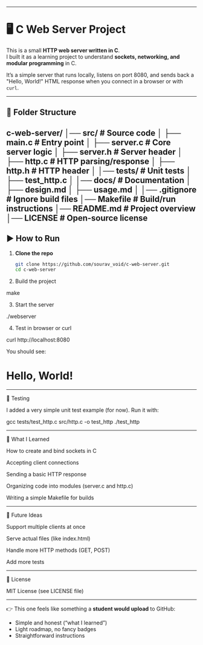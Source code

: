 
---

# 🖥️ C Web Server Project

This is a small **HTTP web server written in C**.  
I built it as a learning project to understand **sockets, networking, and modular programming** in C.  

It’s a simple server that runs locally, listens on port 8080, and sends back a "Hello, World!" HTML response when you connect in a browser or with `curl`.

---

## 📂 Folder Structure
c-web-server/
│── src/                     # Source code
│   ├── main.c               # Entry point
│   ├── server.c             # Core server logic
│   ├── server.h             # Server header
│   ├── http.c               # HTTP parsing/response
│   ├── http.h               # HTTP header
│
│── tests/                   # Unit tests
│   ├── test_http.c
│
│── docs/                    # Documentation
│   ├── design.md
│   ├── usage.md
│
│── .gitignore               # Ignore build files
│── Makefile                 # Build/run instructions
│── README.md                # Project overview
│── LICENSE                  # Open-source license
---

## ▶️ How to Run

1. **Clone the repo**
   ```bash
   git clone https://github.com/sourav_void/c-web-server.git
   cd c-web-server

2. Build the project

make


3. Start the server

./webserver


4. Test in browser or curl

curl http://localhost:8080



You should see:

<html><body><h1>Hello, World!</h1></body></html>


---

🧪 Testing

I added a very simple unit test example (for now). Run it with:

gcc tests/test_http.c src/http.c -o test_http
./test_http


---

📖 What I Learned

How to create and bind sockets in C

Accepting client connections

Sending a basic HTTP response

Organizing code into modules (server.c and http.c)

Writing a simple Makefile for builds



---

🚀 Future Ideas

Support multiple clients at once

Serve actual files (like index.html)

Handle more HTTP methods (GET, POST)

Add more tests



---

📜 License

MIT License (see LICENSE file)

---

👉 This one feels like something a **student would upload** to GitHub:  
- Simple and honest (“what I learned”)  
- Light roadmap, no fancy badges  
- Straightforward instructions  

